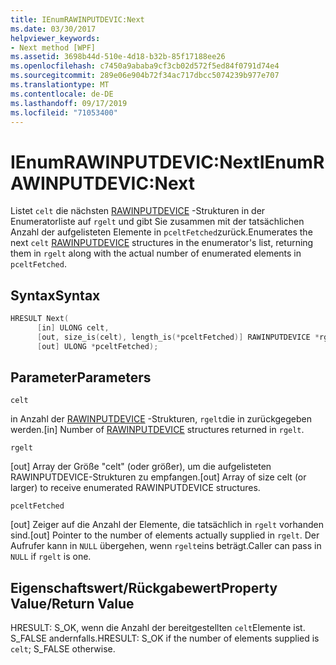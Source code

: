 ```yaml
---
title: IEnumRAWINPUTDEVIC:Next
ms.date: 03/30/2017
helpviewer_keywords:
- Next method [WPF]
ms.assetid: 3698b44d-510e-4d18-b32b-85f17188ee26
ms.openlocfilehash: c7450a9ababa9cf3cb02d572f5ed84f0791d74e4
ms.sourcegitcommit: 289e06e904b72f34ac717dbcc5074239b977e707
ms.translationtype: MT
ms.contentlocale: de-DE
ms.lasthandoff: 09/17/2019
ms.locfileid: "71053400"
---
```

# <a name="ienumrawinputdevicnext"></a><span data-ttu-id="6c4ea-102">IEnumRAWINPUTDEVIC:Next</span><span class="sxs-lookup"><span data-stu-id="6c4ea-102">IEnumRAWINPUTDEVIC:Next</span></span>
<span data-ttu-id="6c4ea-103">Listet `celt` die nächsten [RAWINPUTDEVICE](/windows/desktop/api/winuser/ns-winuser-rawinputdevice) -Strukturen in der Enumeratorliste auf `rgelt` und gibt Sie zusammen mit der tatsächlichen Anzahl der aufgelisteten Elemente in `pceltFetched`zurück.</span><span class="sxs-lookup"><span data-stu-id="6c4ea-103">Enumerates the next `celt` [RAWINPUTDEVICE](/windows/desktop/api/winuser/ns-winuser-rawinputdevice) structures in the enumerator's list, returning them in `rgelt` along with the actual number of enumerated elements in `pceltFetched`.</span></span>  
  
## <a name="syntax"></a><span data-ttu-id="6c4ea-104">Syntax</span><span class="sxs-lookup"><span data-stu-id="6c4ea-104">Syntax</span></span>  
  
```cpp  
HRESULT Next(  
      [in] ULONG celt,  
      [out, size_is(celt), length_is(*pceltFetched)] RAWINPUTDEVICE *rgelt,  
      [out] ULONG *pceltFetched);  
```  
  
## <a name="parameters"></a><span data-ttu-id="6c4ea-105">Parameter</span><span class="sxs-lookup"><span data-stu-id="6c4ea-105">Parameters</span></span>  
 `celt`  
  
 <span data-ttu-id="6c4ea-106">in Anzahl der [RAWINPUTDEVICE](/windows/desktop/api/winuser/ns-winuser-rawinputdevice) -Strukturen, `rgelt`die in zurückgegeben werden.</span><span class="sxs-lookup"><span data-stu-id="6c4ea-106">[in] Number of [RAWINPUTDEVICE](/windows/desktop/api/winuser/ns-winuser-rawinputdevice) structures returned in `rgelt`.</span></span>  
  
 `rgelt`  
  
 <span data-ttu-id="6c4ea-107">[out] Array der Größe "celt" (oder größer), um die aufgelisteten RAWINPUTDEVICE-Strukturen zu empfangen.</span><span class="sxs-lookup"><span data-stu-id="6c4ea-107">[out] Array of size celt (or larger) to receive enumerated RAWINPUTDEVICE structures.</span></span>  
  
 `pceltFetched`  
  
 <span data-ttu-id="6c4ea-108">[out] Zeiger auf die Anzahl der Elemente, die tatsächlich in `rgelt` vorhanden sind.</span><span class="sxs-lookup"><span data-stu-id="6c4ea-108">[out] Pointer to the number of elements actually supplied in `rgelt`.</span></span> <span data-ttu-id="6c4ea-109">Der Aufrufer kann in `NULL` übergehen, wenn  `rgelt`eins beträgt.</span><span class="sxs-lookup"><span data-stu-id="6c4ea-109">Caller can pass in `NULL` if `rgelt` is one.</span></span>  
  
## <a name="property-valuereturn-value"></a><span data-ttu-id="6c4ea-110">Eigenschaftswert/Rückgabewert</span><span class="sxs-lookup"><span data-stu-id="6c4ea-110">Property Value/Return Value</span></span>  
 <span data-ttu-id="6c4ea-111">HRESULT: S_OK, wenn die Anzahl der bereitgestellten `celt`Elemente ist. S_FALSE andernfalls.</span><span class="sxs-lookup"><span data-stu-id="6c4ea-111">HRESULT: S_OK if the number of elements supplied is `celt`; S_FALSE otherwise.</span></span>
